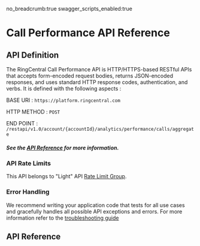 no_breadcrumb:true
swagger_scripts_enabled:true

# Call Performance API Reference

## API Definition

The RingCentral Call Performance API is HTTP/HTTPS-based RESTful APIs that accepts form-encoded request bodies, returns JSON-encoded responses, and uses standard HTTP response codes, authentication, and verbs. It is defined with the following aspects :

BASE URI : `https://platform.ringcentral.com`

HTTP METHOD : `POST`

END POINT : `/restapi/v1.0/account/{accountId}/analytics/performance/calls/aggregate`

##### See the [API Reference](https://ringcentral-call-performance.readthedocs-hosted.com/en/latest/swagger-api-ref/) for more information.

### API Rate Limits

This API belongs to "Light" API [Rate Limit Group](https://developers.ringcentral.com/api-reference/Usage-Plan-Groups).

### Error Handling

We recommend writing your application code that tests for all use cases and gracefully handles all possible API exceptions and errors. For more information refer to the [troubleshooting guide](../../troubleshooting/)

## API Reference

<div id="swagger-ui"></div>
<script>
window.onload = function() {
            var spec = {"openapi": "3.0.3", "info": {"title": "Call Performance API", "version": "1.0"}, "paths": {"/restapi/v1.0/account/{accountId}/analytics/performance/calls/aggregate": {"post": {"description": "Returns call performance aggregations filtered by parameters specified.", "operationId": "aggregatePerformanceReportCalls", "parameters": [{"name": "accountId", "in": "path", "required": true, "schema": {"type": "string"}}, {"name": "page", "in": "query", "description": "The current page number.", "required": false, "schema": {"type": "integer", "minimum": 1}}, {"name": "perPage", "in": "query", "description": "How many items are displayed on the page.", "required": false, "schema": {"type": "integer", "minimum": 0}}], "requestBody": {"content": {"application/json": {"schema": {"$ref": "#/components/schemas/PerformanceCallsAggregatesRequest"}}}, "required": true}, "responses": {"200": {"description": "", "content": {"application/json": {"schema": {"$ref": "#/components/schemas/PerformanceCallsAggregatesResponse"}, "examples": {"Sample response with grouping": {"summary": "A request for count of calls by result and direction grouped by queues will return the following response.", "value": {"data": {"9997317575": {"counters": {"callsByDirection": {"inbound": 60, "outbound": 90}, "callsByResult": {"completed": 10, "abandoned": 20, "voiceMail": 40, "connected": 50}}}, "8997317575": {"counters": {"callsByDirection": {"inbound": 21, "outbound": 7}, "callsByResult": {"completed": 0, "abandoned": 0, "voiceMail": 11, "connected": 7}}}}, "paging": {"page": 1, "perPage": 2, "totalPages": 150, "totalElements": 299}}}, "Sample response without grouping": {"summary": "A request with empty grouping, calls timer by direction and call duration will return the following response with data for the entire account.", "value": {"data": {"8557317575": {"timers": {"callsDurationSeconds": 1000, "callsByDirection": {"inboundCallsSeconds": 700, "outboundCallsSeconds": 300}}}}, "paging": {"page": 1, "perPage": 55, "totalPages": 1, "totalElements": 1}}}}}}}, "400": {"description": "Invalid Request", "content": {"application/json": {"schema": {"$ref": "#/components/schemas/InvalidRequestResponse"}, "examples": {"Query parameter is invalid": {"value": {"errors": [{"errorCode": "CMN-101", "message": "page"}]}}, "Invalid Parameter": {"value": {"errors": [{"errorCode": "CMN-101", "message": "Parameter [parameterName] value is invalid."}]}}, "Multiple Invalid Parameters": {"value": {"errors": [{"errorCode": "CMN-101", "message": "Parameter [parameter1] value is invalid."}, {"errorCode": "CMN-101", "message": "Parameter [parameter2] value is invalid."}]}}, "Parse error": {"value": {"errors": [{"errorCode": "CMN-103", "message": "JSON can't be parsed"}]}}}}}}, "500": {"description": "Server Error", "content": {"application/json": {"schema": {"$ref": "#/components/schemas/InternalServerErrorResponse"}, "examples": {"Server error": {"value": {"errors": [{"errorCode": "CMN-206", "message": "Internal server error, request ID: [00000000-0000-0000-0000-000000000001]"}]}}}}}}, "401": {"description": "Authentication error", "content": {"application/json": {"schema": {"$ref": "#/components/schemas/LoginToExtensionRequiredErrorResponse"}, "examples": {"Login required": {"value": {"errors": [{"errorCode": "CMN-405", "message": "Login to extension required"}]}}}}}}}}}}, "components": {"schemas": {"AggregationMethod": {"type": "string", "enum": ["Sum", "Average", "Max", "Min"]}, "CallAction": {"type": "string", "enum": ["HoldOff", "HoldOn", "ParkOn", "ParkOff", "BlindTransfer", "WarmTransfer", "DTMFTransfer"]}, "CallActionFilter": {"required": ["callAction"], "type": "object", "properties": {"callAction": {"$ref": "#/components/schemas/CallAction"}}}, "CallDurationByCompanyHours": {"required": ["businessHoursSeconds", "afterHoursSeconds"], "type": "object", "properties": {"businessHoursSeconds": {"type": "integer", "format": "int64"}, "afterHoursSeconds": {"type": "integer", "format": "int64"}}}, "CallDurationByQueueSLa": {"required": ["inSla", "outOfSla"], "type": "object", "properties": {"inSla": {"type": "integer", "format": "int64"}, "outOfSla": {"type": "integer", "format": "int64"}}}, "CallDurationByResponse": {"required": ["answeredCallsSeconds", "notAnsweredCallsSeconds"], "type": "object", "properties": {"answeredCallsSeconds": {"type": "integer", "format": "int64"}, "notAnsweredCallsSeconds": {"type": "integer", "format": "int64"}}}, "CallDurationByResponseType": {"required": ["inboundDirectSeconds", "parkRetrievalsSeconds", "queueCallsSeconds", "transferredCallsSeconds", "missedCallsSeconds", "acceptedCallsSeconds"], "type": "object", "properties": {"inboundDirectSeconds": {"type": "integer", "format": "int64"}, "parkRetrievalsSeconds": {"type": "integer", "format": "int64"}, "queueCallsSeconds": {"type": "integer", "format": "int64"}, "transferredCallsSeconds": {"type": "integer", "format": "int64"}, "missedCallsSeconds": {"type": "integer", "format": "int64"}, "acceptedCallsSeconds": {"type": "integer", "format": "int64"}}}, "CallDurationByResult": {"required": ["completedCallsSeconds", "abandonedCallsSeconds", "voiceMailCallsSeconds", "connectedCallsSeconds"], "type": "object", "properties": {"completedCallsSeconds": {"type": "integer", "format": "int64"}, "abandonedCallsSeconds": {"type": "integer", "format": "int64"}, "voiceMailCallsSeconds": {"type": "integer", "format": "int64"}, "connectedCallsSeconds": {"type": "integer", "format": "int64"}}}, "CallResponse": {"type": "string", "description": "Aggregation of calls by first response.", "enum": ["Answered", "NotAnswered"]}, "CallResponseType": {"type": "string", "enum": ["InboundDirect", "ParkRetrievals", "QueueCalls", "Transferred", "Missed", "Accepted"]}, "CallResultType": {"type": "string", "enum": ["Completed", "Abandoned", "VoiceMail", "Connected"]}, "CallSegment": {"type": "string", "enum": ["Ringing", "LiveTalk", "Hold", "Park", "Transfer", "IvrPrompt", "VoiceMailing", "VmGreeting"]}, "CallSegmentFilter": {"required": ["callSegment"], "type": "object", "properties": {"callSegment": {"$ref": "#/components/schemas/CallSegment"}}}, "CallsActionsCount": {"required": ["parksOn", "parksOff", "holdsOn", "holdsOff", "blindTransfer", "warmTransfer", "dtmftTransfer"], "type": "object", "properties": {"parksOn": {"type": "integer", "format": "int64"}, "parksOff": {"type": "integer", "format": "int64"}, "holdsOn": {"type": "integer", "format": "int64"}, "holdsOff": {"type": "integer", "format": "int64"}, "blindTransfer": {"type": "integer", "format": "int64"}, "warmTransfer": {"type": "integer", "format": "int64"}, "dtmftTransfer": {"type": "integer", "format": "int64"}}}, "CallsByCompanyHours": {"required": ["businessHours", "afterHours"], "type": "object", "properties": {"businessHours": {"type": "integer", "format": "int64"}, "afterHours": {"type": "integer", "format": "int64"}}}, "CallsByDirection": {"required": ["inbound", "outbound"], "type": "object", "properties": {"inbound": {"type": "integer", "format": "int64"}, "outbound": {"type": "integer", "format": "int64"}}}, "CallsByOrigin": {"required": ["internal", "external"], "type": "object", "properties": {"internal": {"type": "integer", "format": "int64"}, "external": {"type": "integer", "format": "int64"}}}, "CallsByQueueSla": {"required": ["inSla", "outOfSla"], "type": "object", "properties": {"inSla": {"type": "integer", "format": "int64"}, "outOfSla": {"type": "integer", "format": "int64"}}}, "CallsByResponse": {"required": ["answered", "notAnswered"], "type": "object", "properties": {"answered": {"type": "integer", "format": "int64"}, "notAnswered": {"type": "integer", "format": "int64"}}}, "CallsByResponseType": {"required": ["inboundDirect", "parkRetrieval", "queueCalls", "transferredCalls", "missed", "accepted"], "type": "object", "properties": {"inboundDirect": {"type": "integer", "format": "int64"}, "parkRetrieval": {"type": "integer", "format": "int64"}, "queueCalls": {"type": "integer", "format": "int64"}, "transferredCalls": {"type": "integer", "format": "int64"}, "missed": {"type": "integer", "format": "int64"}, "accepted": {"type": "integer", "format": "int64"}}}, "CallsByResult": {"required": ["completed", "abandoned", "voiceMail", "connected"], "type": "object", "properties": {"completed": {"type": "integer", "format": "int64"}, "abandoned": {"type": "integer", "format": "int64"}, "voiceMail": {"type": "integer", "format": "int64"}, "connected": {"type": "integer", "format": "int64"}}}, "CallsBySegments": {"required": ["ringing", "liveTalk", "holds", "parks", "transfers", "ivrPrompts", "voiceMailing", "vmGreetings"], "type": "object", "properties": {"ringing": {"type": "integer", "format": "int64"}, "liveTalk": {"type": "integer", "format": "int64"}, "holds": {"type": "integer", "format": "int64"}, "parks": {"type": "integer", "format": "int64"}, "transfers": {"type": "integer", "format": "int64"}, "ivrPrompts": {"type": "integer", "format": "int64"}, "voiceMailing": {"type": "integer", "format": "int64"}, "vmGreetings": {"type": "integer", "format": "int64"}}}, "CallsDurationByDirection": {"required": ["inboundCallsSeconds", "outboundCallsSeconds"], "type": "object", "properties": {"inboundCallsSeconds": {"type": "integer", "format": "int64"}, "outboundCallsSeconds": {"type": "integer", "format": "int64"}}}, "CallsDurationByOrigin": {"required": ["internalCallsSeconds", "externalCallsSeconds"], "type": "object", "properties": {"internalCallsSeconds": {"type": "integer", "format": "int64"}, "externalCallsSeconds": {"type": "integer", "format": "int64"}}}, "Direction": {"type": "string", "description": "Specifies whether the call was inbound or outbound relative to the account. Not applicable to internal calls.", "enum": ["Inbound", "Outbound"]}, "ErrorBody": {"required": ["errorCode", "message"], "type": "object", "properties": {"errorCode": {"type": "string"}, "message": {"type": "string"}}}, "GroupingOptions": {"type": "string", "description": "This field describes the dimensions by which the response should be grouped.", "enum": ["CompanyNumbers", "Users", "Queues", "IVRs", "UserGroups", "Sites", "Departments", "DepartmentMembers", "UserGroupMembers", "QueueAgents", "SiteMembers"]}, "InternalServerErrorResponse": {"type": "object", "properties": {"errors": {"type": "array", "items": {"$ref": "#/components/schemas/ErrorBody"}}}}, "InvalidRequestResponse": {"type": "object", "properties": {"errors": {"type": "array", "items": {"$ref": "#/components/schemas/ErrorBody"}}}}, "LoginToExtensionRequiredErrorResponse": {"type": "object", "properties": {"errors": {"type": "array", "items": {"$ref": "#/components/schemas/ErrorBody"}}}}, "Map_PerformanceCallsData": {"type": "object", "description": "Mapping of call aggregations as per the grouping and filtering options specified in the request.", "additionalProperties": {"$ref": "#/components/schemas/PerformanceCallsData"}}, "Origin": {"type": "string", "description": "Specifies whether the call originated within the account or outside of it.", "enum": ["Internal", "External"]}, "PerformanceCallsAggregatesRequest": {"required": ["timeRange", "responseOptions"], "type": "object", "properties": {"grouping": {"$ref": "#/components/schemas/PerformanceCallsGrouping"}, "timeRange": {"$ref": "#/components/schemas/PerformanceCallsTimeRange"}, "additionalFilters": {"$ref": "#/components/schemas/PerformanceCallsFilters"}, "responseOptions": {"$ref": "#/components/schemas/PerformanceCallsResponseDataOptions"}}}, "PerformanceCallsAggregatesResponse": {"required": ["data", "paging"], "type": "object", "properties": {"data": {"$ref": "#/components/schemas/Map_PerformanceCallsData"}, "paging": {"$ref": "#/components/schemas/ResponsePaging"}}}, "PerformanceCallsCompanyHours": {"type": "string", "description": "Aggregation of calls by company's business hours or after hours.", "enum": ["BusinessHours", "AfterHours"]}, "PerformanceCallsCounters": {"type": "object", "properties": {"totalCalls": {"type": "integer", "format": "int64"}, "callsByDirection": {"$ref": "#/components/schemas/CallsByDirection"}, "callsByOrigin": {"$ref": "#/components/schemas/CallsByOrigin"}, "callsByResponse": {"$ref": "#/components/schemas/CallsByResponse"}, "callsByResponseType": {"$ref": "#/components/schemas/CallsByResponseType"}, "callsByResult": {"$ref": "#/components/schemas/CallsByResult"}, "callsActionsCount": {"$ref": "#/components/schemas/CallsActionsCount"}, "callsBySegments": {"$ref": "#/components/schemas/CallsBySegments"}, "callsByCompanyHours": {"$ref": "#/components/schemas/CallsByCompanyHours"}, "callsByQueueSla": {"$ref": "#/components/schemas/CallsByQueueSla"}}, "description": "Call volume data for the specified grouping."}, "PerformanceCallsCountersResponseOptions": {"type": "object", "properties": {"allCalls": {"required": ["aggregationType"], "type": "object", "properties": {"aggregationType": {"$ref": "#/components/schemas/AggregationMethod"}}}, "callsByDirection": {"required": ["aggregationType"], "type": "object", "properties": {"aggregationType": {"$ref": "#/components/schemas/AggregationMethod"}}}, "callsByOrigin": {"required": ["aggregationType"], "type": "object", "properties": {"aggregationType": {"$ref": "#/components/schemas/AggregationMethod"}}}, "callsByResponse": {"required": ["aggregationType"], "type": "object", "properties": {"aggregationType": {"$ref": "#/components/schemas/AggregationMethod"}}}, "callsByResponseType": {"required": ["aggregationType"], "type": "object", "properties": {"aggregationType": {"$ref": "#/components/schemas/AggregationMethod"}}}, "callsBySegment": {"required": ["aggregationType"], "type": "object", "properties": {"aggregationType": {"$ref": "#/components/schemas/AggregationMethod"}}}, "callsByResult": {"required": ["aggregationType"], "type": "object", "properties": {"aggregationType": {"$ref": "#/components/schemas/AggregationMethod"}}}, "callsByActions": {"required": ["aggregationType"], "type": "object", "properties": {"aggregationType": {"$ref": "#/components/schemas/AggregationMethod"}}}, "callsByCompanyHours": {"required": ["aggregationType"], "type": "object", "properties": {"aggregationType": {"$ref": "#/components/schemas/AggregationMethod"}}}, "callsByQueueSla": {"required": ["aggregationType"], "type": "object", "properties": {"aggregationType": {"$ref": "#/components/schemas/AggregationMethod"}}}}}, "PerformanceCallsData": {"type": "object", "properties": {"timers": {"$ref": "#/components/schemas/PerformanceCallsTimers"}, "counters": {"$ref": "#/components/schemas/PerformanceCallsCounters"}}}, "PerformanceCallsFilterByLength": {"type": "object", "properties": {"minValueSeconds": {"type": "integer", "format": "int64"}, "maxValueSeconds": {"type": "integer", "format": "int64"}}, "description": "Conditional aggregation of calls based on the overall call length."}, "PerformanceCallsFilterTimeSpentByMailbox": {"type": "object", "properties": {"minValueSeconds": {"type": "integer", "format": "int64"}, "maxValueSeconds": {"type": "integer", "format": "int64"}}, "description": "Conditional aggregation of calls based on the time spent by specified mailbox(es) on call."}, "PerformanceCallsFilters": {"type": "object", "properties": {"direction": {"$ref": "#/components/schemas/Direction"}, "origin": {"$ref": "#/components/schemas/Origin"}, "callResponse": {"$ref": "#/components/schemas/CallResponse"}, "callResponseType": {"type": "array", "items": {"$ref": "#/components/schemas/CallResponseType"}, "description": "A list of call response types (joined via OR)."}, "callResult": {"type": "array", "items": {"$ref": "#/components/schemas/CallResultType"}, "description": "Aggregation of calls by the nature of call result (joined via OR)."}, "callSegments": {"type": "array", "items": {"$ref": "#/components/schemas/CallSegmentFilter"}, "description": "Aggregation of calls by presence of specific segment (joined via OR)."}, "callActions": {"type": "array", "items": {"$ref": "#/components/schemas/CallActionFilter"}, "description": "Aggregation of calls by presence of specific action (joined via OR)."}, "companyHours": {"$ref": "#/components/schemas/PerformanceCallsCompanyHours"}, "callDuration": {"$ref": "#/components/schemas/PerformanceCallsFilterByLength"}, "timeSpent": {"$ref": "#/components/schemas/PerformanceCallsFilterTimeSpentByMailbox"}, "callerExtensionIds": {"type": "array", "items": {"type": "string"}, "description": "List of extension Ids from which users specified in groupBy received calls, items are joined via OR condition."}, "calledExtensionIds": {"type": "array", "items": {"type": "string"}, "description": "List of extension Ids to which users specified in groupBy placed calls, items are joined via OR condition."}, "calledNumbers": {"type": "array", "items": {"type": "string"}, "description": "The direct numbers the caller called (joined via OR)."}, "queueSla": {"$ref": "#/components/schemas/QueueSla"}}, "description": "Optional filters that limit the scope of calls to be aggregated (joined via AND [UNION])."}, "PerformanceCallsGrouping": {"required": ["groupBy"], "type": "object", "properties": {"groupBy": {"$ref": "#/components/schemas/GroupingOptions"}, "ids": {"type": "array", "items": {"type": "string"}, "description": "This field can be used to specify unique identifiers of groups in GroupBy types. This is a required field for DepartmentMembers, UserGroupMembers, QueueAgents and SiteMembers groupings."}}, "description": "Options for response grouping. This field defines the dimensions by which the call data will be grouped. If this field is undefined the response map will represent the whole company scope."}, "PerformanceCallsResponseDataOptions": {"type": "object", "properties": {"counters": {"$ref": "#/components/schemas/PerformanceCallsCountersResponseOptions"}, "timers": {"$ref": "#/components/schemas/PerformanceCallsTimersResponseOptions"}}, "description": "This field provides mapping of possible breakdown options for call aggregation and aggregation formula."}, "PerformanceCallsTimeRange": {"required": ["timeFrom", "timeTo"], "type": "object", "properties": {"timeFrom": {"type": "string", "description": "The start date-time for resulting records in RFC 3339 format including timezone, for example 2016-03-10T18:07:52.534Z.", "format": "date-time"}, "timeTo": {"type": "string", "description": "The end date-time for resulting records in RFC 3339 format including timezone, for example 2016-03-10T18:07:52.534Z.", "format": "date-time"}}, "description": "Date-time range for which the calls are aggregated. The call is considered to be within time range if it started within time range. Both borders are inclusive."}, "PerformanceCallsTimers": {"type": "object", "properties": {"callsDurationSeconds": {"type": "integer", "format": "int64"}, "callSegmentLengthSeconds": {"$ref": "#/components/schemas/TimeSpentBySegments"}, "callsByDirection": {"$ref": "#/components/schemas/CallsDurationByDirection"}, "callsByOrigin": {"$ref": "#/components/schemas/CallsDurationByOrigin"}, "callsByResponse": {"$ref": "#/components/schemas/CallDurationByResponse"}, "callsByResult": {"$ref": "#/components/schemas/CallDurationByResult"}, "callsByResponseType": {"$ref": "#/components/schemas/CallDurationByResponseType"}, "callsByCompanyHours": {"$ref": "#/components/schemas/CallDurationByCompanyHours"}, "callsByQueueSla": {"$ref": "#/components/schemas/CallDurationByQueueSLa"}}, "description": "Call length data for the specified grouping."}, "PerformanceCallsTimersResponseOptions": {"type": "object", "properties": {"totalCallLength": {"required": ["aggregationType"], "type": "object", "properties": {"aggregationType": {"$ref": "#/components/schemas/AggregationMethod"}}}, "timeSpentByCallSegments": {"required": ["aggregationType"], "type": "object", "properties": {"aggregationType": {"$ref": "#/components/schemas/AggregationMethod"}}}, "callLengthByDirection": {"required": ["aggregationType"], "type": "object", "properties": {"aggregationType": {"$ref": "#/components/schemas/AggregationMethod"}}}, "callLengthByOrigin": {"required": ["aggregationType"], "type": "object", "properties": {"aggregationType": {"$ref": "#/components/schemas/AggregationMethod"}}}, "callLengthByResponse": {"required": ["aggregationType"], "type": "object", "properties": {"aggregationType": {"$ref": "#/components/schemas/AggregationMethod"}}}, "callLengthByResponseType": {"required": ["aggregationType"], "type": "object", "properties": {"aggregationType": {"$ref": "#/components/schemas/AggregationMethod"}}}, "callLengthByResult": {"required": ["aggregationType"], "type": "object", "properties": {"aggregationType": {"$ref": "#/components/schemas/AggregationMethod"}}}, "callsLengthByCompanyHours": {"required": ["aggregationType"], "type": "object", "properties": {"aggregationType": {"$ref": "#/components/schemas/AggregationMethod"}}}, "callsLengthByQueueSla": {"required": ["aggregationType"], "type": "object", "properties": {"aggregationType": {"$ref": "#/components/schemas/AggregationMethod"}}}}}, "QueueSla": {"type": "string", "description": "This filter allows to get aggregation of calls that were either within or out of queue SLA.", "enum": ["InSla", "OutSla"]}, "ResponsePaging": {"required": ["page", "perPage", "totalPages", "totalElements"], "type": "object", "properties": {"page": {"type": "integer", "description": "The current page number.", "format": "int64"}, "perPage": {"type": "integer", "description": "How many items are displayed on the page.", "format": "int64"}, "totalPages": {"type": "integer", "description": "The total number of pages.", "format": "int64"}, "totalElements": {"type": "integer", "description": "The total number of items in the dataset.", "format": "int64"}}, "description": "Paging."}, "TimeSpentBySegments": {"required": ["ringing", "liveTalk", "holds", "parks", "transfers", "ivrPrompts", "voiceMailing", "vmGreetings"], "type": "object", "properties": {"ringing": {"type": "integer", "format": "int64"}, "liveTalk": {"type": "integer", "format": "int64"}, "holds": {"type": "integer", "format": "int64"}, "parks": {"type": "integer", "format": "int64"}, "transfers": {"type": "integer", "format": "int64"}, "ivrPrompts": {"type": "integer", "format": "int64"}, "voiceMailing": {"type": "integer", "format": "int64"}, "vmGreetings": {"type": "integer", "format": "int64"}}}}}, "x-throttling-group": "Light", "x-service-name": "performance-reports", "x-service-interface": "rest", "x-service-version": "v1", "x-api-group": "analytics/performance-reports", "x-internal-api": false, "x-team": "Analytics", "x-auth-required": true, "x-failover-strategy": "Off", "x-blacklisting-strategy": "Off", "x-rewrite-tunneled-method": true, "x-docs-level": "Internal", "x-app-permission": "Analytics"};

            // Build a system
            const ui = SwaggerUIBundle({
                spec: spec,
                dom_id: '#swagger-ui',
                deepLinking: true,
                presets: [
                SwaggerUIBundle.presets.apis,
                SwaggerUIStandalonePreset
                ],
                plugins: [
                SwaggerUIBundle.plugins.DownloadUrl
                ],
                layout: "StandaloneLayout"
            })
            window.ui = ui
            let elem1 = document.getElementsByClassName("download-url-wrapper");
            while(elem1.length > 0){
                elem1[0].parentNode.removeChild(elem1[0]);
            }
            let elem2 = document.getElementsByClassName("topbar");
            while(elem2.length > 0){
                elem2[0].parentNode.removeChild(elem2[0]);
            }
        }
    </script>
